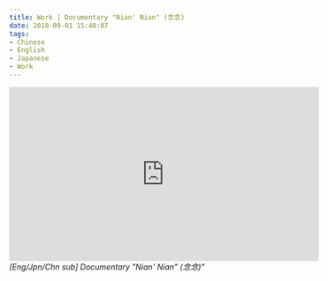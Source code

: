 ```yaml
---
title: Work | Documentary "Nian' Nian" (念念)
date: 2018-09-01 15:48:07
tags:
- Chinese
- English
- Japanese
- Work
---
```


<iframe width="560" height="315" src="https://www.youtube.com/embed/QocgLpdHsrw" title="YouTube video player" frameborder="0" allow="accelerometer; autoplay; clipboard-write; encrypted-media; gyroscope; picture-in-picture" allowfullscreen></iframe>
<br>
<i>[Eng/Jpn/Chn sub] Documentary "Nian' Nian" (念念)"</i>
